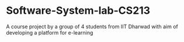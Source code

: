 # Software-System-lab-CS213
A course project by a group of 4 students from IIT Dharwad with aim of developing a platform for e-learning
